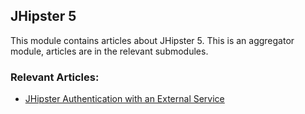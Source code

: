 ## JHipster 5

This module contains articles about JHipster 5. This is an aggregator module, articles are in the relevant submodules.

### Relevant Articles:
- [JHipster Authentication with an External Service](https://www.baeldung.com/jhipster-authentication-external-service)
